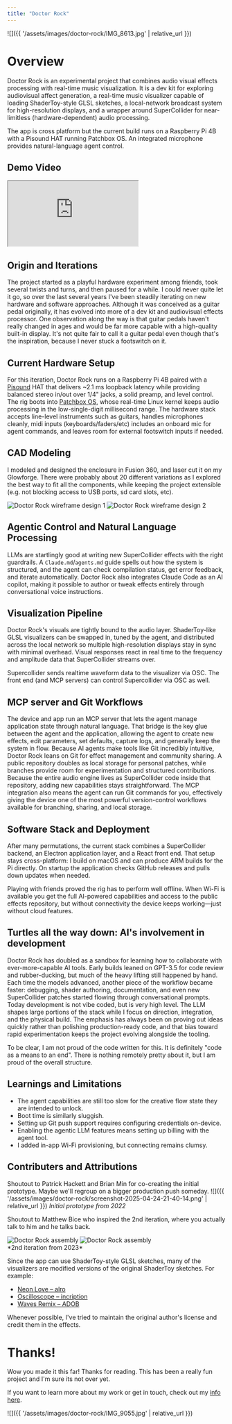 ```yaml
---
title: "Doctor Rock"
---
```

![]({{ '/assets/images/doctor-rock/IMG_8613.jpg' | relative_url }})

# Overview

Doctor Rock is an experimental project that combines audio visual effects processing with real-time music visualization. It is a dev kit for exploring audiovisual affect generation, a real-time music visualizer capable of loading ShaderToy-style GLSL sketches, a local-network broadcast system for high-resolution displays, and a wrapper around SuperCollider for near-limitless (hardware-dependent) audio processing.

The app is cross platform but the current build runs on a Raspberry Pi 4B with a Pisound HAT running Patchbox OS. An integrated microphone provides natural-language agent control.

## Demo Video

<div class="experience-video">
  <iframe
    src="https://www.youtube.com/embed/F8hc9fiANtE"
    title="Doctor Rock demo"
    allow="autoplay; fullscreen; picture-in-picture"
    allowfullscreen
    loading="lazy"
  ></iframe>
</div>

## Origin and Iterations

The project started as a playful hardware experiment among friends, took several twists and turns, and then paused for a while. I could never quite let it go, so over the last several years I've been steadily iterating on new hardware and software approaches. Although it was conceived as a guitar pedal originally, it has evolved into more of a dev kit and audiovisual effects processor. One observation along the way is that guitar pedals haven't really changed in ages and would be far more capable with a high-quality built-in display. It's not quite fair to call it a guitar pedal even though that's the inspiration, because I never stuck a footswitch on it.

## Current Hardware Setup

For this iteration, Doctor Rock runs on a Raspberry Pi 4B paired with a [Pisound](https://blokas.io/pisound/) HAT that delivers ~2.1 ms loopback latency while providing balanced stereo in/out over 1/4" jacks, a solid preamp, and level control.  The rig boots into [Patchbox OS](https://blokas.io/patchbox-os/), whose real-time Linux kernel keeps audio processing in the low-single-digit millisecond range. The hardware stack accepts line-level instruments such as guitars, handles microphones cleanly, midi inputs (keyboards/faders/etc) includes an onboard mic for agent commands, and leaves room for external footswitch inputs if needed.

## CAD Modeling

I modeled and designed the enclosure in Fusion 360, and laser cut it on my Glowforge.  There were probably about 20 different variations as I explored the best way to fit all the components, while keeping the project extensible (e.g. not blocking access to USB ports, sd card slots, etc).
<div class="media-grid">
  <img src="{{ '/assets/images/doctor-rock/wireframe1.png' | relative_url }}" alt="Doctor Rock wireframe design 1">
  <img src="{{ '/assets/images/doctor-rock/wireframe2.png' | relative_url }}" alt="Doctor Rock wireframe design 2">
</div>

## Agentic Control and Natural Language Processing

LLMs are startlingly good at writing new SuperCollider effects with the right guardrails. A `Claude.md`/`agents.md` guide spells out how the system is structured, and the agent can check compilation status, get error feedback, and iterate automatically. Doctor Rock also integrates Claude Code as an AI copilot, making it possible to author or tweak effects entirely through conversational voice instructions.

## Visualization Pipeline

Doctor Rock's visuals are tightly bound to the audio layer. ShaderToy-like GLSL visualizers can be swapped in, tuned by the agent, and distributed across the local network so multiple high-resolution displays stay in sync with minimal overhead. Visual responses react in real time to the frequency and amplitude data that SuperCollider streams over.  

Supercollider sends realtime waveform data to the visualizer via OSC.  The front end (and MCP servers) can control Supercollider via OSC as well.

## MCP server and Git Workflows

The device and app run an MCP server that lets the agent manage application state through natural language. That bridge is the key glue between the agent and the application, allowing the agent to create new effects, edit parameters, set defaults, capture logs, and generally keep the system in flow. Because AI agents make tools like Git incredibly intuitive, Doctor Rock leans on Git for effect management and community sharing. A public repository doubles as local storage for personal patches, while branches provide room for experimentation and structured contributions. Because the entire audio engine lives as SuperCollider code inside that repository, adding new capabilities stays straightforward. The MCP integration also means the agent can run Git commands for you, effectively giving the device one of the most powerful version-control workflows available for branching, sharing, and local storage.

## Software Stack and Deployment

After many permutations, the current stack combines a SuperCollider backend, an Electron application layer, and a React front end. That setup stays cross-platform: I build on macOS and can produce ARM builds for the Pi directly. On startup the application checks GitHub releases and pulls down updates when needed.

Playing with friends proved the rig has to perform well offline. When Wi-Fi is available you get the full AI-powered capabilities and access to the public effects repository, but without connectivity the device keeps working—just without cloud features.

## Turtles all the way down: AI's involvement in development

Doctor Rock has doubled as a sandbox for learning how to collaborate with ever-more-capable AI tools. Early builds leaned on GPT-3.5 for code review and rubber-ducking, but much of the heavy lifting still happened by hand. Each time the models advanced, another piece of the workflow became faster: debugging, shader authoring, documentation, and even new SuperCollider patches started flowing through conversational prompts. Today development is not vibe coded, but is very high level. The LLM shapes large portions of the stack while I focus on direction, integration, and the physical build. The emphasis has always been on proving out ideas quickly rather than polishing production-ready code, and that bias toward rapid experimentation keeps the project evolving alongside the tooling.

To be clear, I am not proud of the code written for this.  It is definitely "code as a means to an end". There is nothing remotely pretty about it, but I am proud of the overall structure.

## Learnings and Limitations
- The agent capabilities are still too slow for the creative flow state they are intended to unlock. 
- Boot time is similarly sluggish.  
- Setting up Git push support requires configuring credentials on-device. 
- Enabling the agentic LLM features means setting up billing with the agent tool. 
- I added in-app Wi-Fi provisioning, but connecting remains clumsy.

## Contributers and Attributions

Shoutout to Patrick Hackett and Brian Min for co-creating the initial prototype.  Maybe we'll regroup on a bigger production push someday.
![]({{ '/assets/images/doctor-rock/screenshot-2025-04-24-21-40-14.png' | relative_url }})
*Initial prototype from 2022*

Shoutout to Matthew Bice who inspired the 2nd iteration, where you actually talk to him and he talks back.

<div class="media-grid">
  <img src="{{ '/assets/images/doctor-rock/IMG_1497.jpg' | relative_url }}" alt="Doctor Rock assembly">
  <img src="{{ '/assets/images/doctor-rock/IMG_1451.jpg' | relative_url }}" alt="Doctor Rock assembly">
</div>
*2nd iteration from 2023*

Since the app can use ShaderToy-style GLSL sketches, many of the visualizers are modified versions of the original ShaderToy sketches. For example:
- [Neon Love – alro](https://www.shadertoy.com/view/WdK3Dz)
- [Oscilloscope – incription](https://www.shadertoy.com/view/slc3DX)
- [Waves Remix – ADOB](https://www.shadertoy.com/view/4ljGD1)

Whenever possible, I've tried to maintain the original author's license and credit them in the effects.

# Thanks!
Wow you made it this far!  Thanks for reading.  This has been a really fun project and I'm sure its not over yet.  

If you want to learn more about my work or get in touch, check out my [info here](/about).

![]({{ '/assets/images/doctor-rock/IMG_9055.jpg' | relative_url }})


